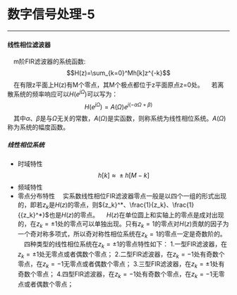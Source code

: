 # 数字信号处理-5

---
#### 线性相位滤波器
&emsp;m阶FIR滤波器的系统函数:
$$H(z)=\sum_{k=0}^Mh[k]z^{-k}$$
&emsp;在有限z平面上H(z)有M个零点，其M个极点都位于z平面原点z=0处。
&emsp;若离散系统的频率响应可以$H(e^{j\Omega})$可以写为：
$$H(e^{j\Omega})=A(\Omega)e^{j(-\alpha\Omega+\beta)}$$
&emsp;其中$\alpha、\beta$是与$\Omega$无关的常数，$A(\Omega)$是实函数，则称系统为线性相位系统。$A(\Omega)$称为系统的幅度函数。
##### 线性相位系统
* 时域特性
  $$h[k]\approx{}\pm{}h[M-k]$$
* 频域特性
* 零点分布特性
  &emsp;实系数线性相位FIR滤波器零点一般是以四个一组的形式出现的，即若$z_k$是$H(z)$的零点，则${z_k}^*、\frac{1}{z_k}、\frac{1}{{z_k}^*}$也是$H(z)$的零点。
  &emsp;$H(z)$在单位圆上和实轴上的零点是成对出现的，在$z_k=\pm{}1$处的零点可以单独出现。只有$z_k=1$的零点对$H(z)$贡献的因子为一个奇对称多项式，所以奇对称性相位系统在$z_k=1$的零点一定是奇数阶的。
  &emsp;四种类型的线性相位系统在$z_k=\pm{}1$的零点特性如下：
  1.一型FIR滤波器，在$z_k=\pm{}1$处无零点或者偶数个零点；
  2.二型FIR滤波器，在$z_k=-1$处有奇数个零点，在$z_k=-1$无零点或者偶数个零点；
  3.三型FIR滤波器，在$z_k=\pm{}1$处有奇数个零点；
  4.四型FIR滤波器，在$z_k=-1$处有奇数个零点，在$z_k=-1$无零点或者偶数个零点；